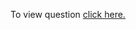 To view question <a href="https://leetcode.com/problems/remove-nth-node-from-end-of-list/" target="_blank">click here.</a>
